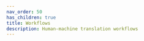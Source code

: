 ```yaml
---
nav_order: 50
has_children: true
title: Workflows
description: Human-machine translation workflows
---
```

